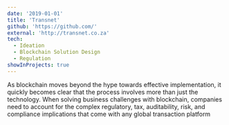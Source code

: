 ```yaml
---
date: '2019-01-01'
title: 'Transnet'
github: 'https://github.com/'
external: 'http://transnet.co.za'
tech:
  - Ideation
  - Blockchain Solution Design
  - Regulation
showInProjects: true
---
```


As blockchain moves beyond the hype towards effective implementation, it quickly becomes clear that the process involves more than just the technology. When solving business challenges with blockchain, companies need to account for the complex regulatory, tax, auditability, risk, and compliance implications that come with any global transaction platform
